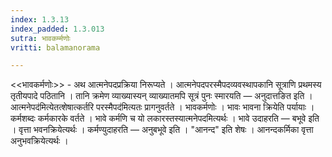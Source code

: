 ```yaml
---
index: 1.3.13
index_padded: 1.3.013
sutra: भावकर्म्मणोः
vritti: balamanorama

---
```

<<भावकर्मणोः>> - अथ आत्मनेपदप्रक्रिया निरूप्यते । आत्मनेपदपरस्मैपदव्यवस्थापकानि सूत्राणि प्रथमस्य तृतीयपादे पठितानि । तानि क्रमेण व्याख्यास्यन् व्याख्यातमपि सूत्रं पुनः स्मारयति —  अनुदात्तङित इति ।आत्मनेपद॑मित्येतत्शेषात्कर्तरि परस्मैपद॑मित्यतः प्रागनुवर्तते । भावकर्मणोः । भावः भावना क्रियेति पर्यायाः । कर्मशब्दः कर्मकारके वर्तते । भावे कर्मणि च यो लकारस्तस्यात्मनेपदमित्यर्थः । भावे उदाहरति —  बभूवे इति । वृत्ता भवनक्रियेत्यर्थः । कर्मण्युदाहरति —  अनुबभूवे इति । "आनन्द" इति शेषः । आनन्दकर्मिका वृत्ता अनुभवक्रियेत्यर्थः । 